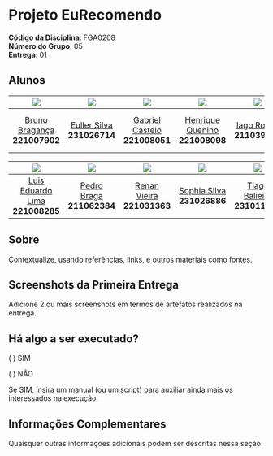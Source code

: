 # Projeto EuRecomendo

**Código da Disciplina**: FGA0208<br>
**Número do Grupo**: 05<br>
**Entrega**: 01<br>

## Alunos

| [![](https://avatars.githubusercontent.com/BrunoBReis)](https://github.com/BrunoBReis) | [![](https://avatars.githubusercontent.com/Potatoyz908)](https://github.com/Potatoyz908) | [![](https://avatars.githubusercontent.com/GabrielCastelo-31)](https://github.com/GabrielCastelo-31) | [![](https://avatars.githubusercontent.com/henriquecq)](https://github.com/henriquecq) | [![](https://avatars.githubusercontent.com/iagorrr)](https://github.com/iagorrr) | [![](https://avatars.githubusercontent.com/jevprado)](https://github.com/jevprado) |
|:-------------------------------------------------------------:|:-------------------------------------------------------------:|:-------------------------------------------------------------:|:-------------------------------------------------------------:|:-------------------------------------------------------------:|:-------------------------------------------------------------:|
| [Bruno Bragança](https://github.com/BrunoBReis)<br>**221007902** | [Euller Silva](https://github.com/Potatoyz908)<br>**231026714** | [Gabriel Castelo](https://github.com/GabrielCastelo-31)<br>**221008051** | [Henrique Quenino](https://github.com/henriquecq)<br>**221008098** | [Iago Rocha](https://github.com/iagorrr)<br>**211039484** | [José Eduardo Prado](https://github.com/jevprado)<br>**221008202** |

| [![](https://avatars.githubusercontent.com/Luidooo)](https://github.com/Luidooo) | [![](https://avatars.githubusercontent.com/Stain19)](https://github.com/Stain19) | [![](https://avatars.githubusercontent.com/R-enanVieira)](https://github.com/R-enanVieira) | [![](https://avatars.githubusercontent.com/Sophiassilva)](https://github.com/Sophiassilva) | [![](https://avatars.githubusercontent.com/TiagoBalieiro)](https://github.com/TiagoBalieiro) |
|:-------------------------------------------------------------:|:-------------------------------------------------------------:|:-------------------------------------------------------------:|:-------------------------------------------------------------:|:-------------------------------------------------------------:|
| [Luis Eduardo Lima](https://github.com/Luidooo)<br>**221008285** | [Pedro Braga](https://github.com/Stain19)<br>**211062384** | [Renan Vieira](https://github.com/R-enanVieira)<br>**221031363** | [Sophia Silva](https://github.com/Sophiassilva)<br>**231026886** | [Tiago Balieiro](https://github.com/TiagoBalieiro)<br>**231011838** |


## Sobre 
Contextualize, usando referências, links, e outros materiais como fontes.

## Screenshots da Primeira Entrega
Adicione 2 ou mais screenshots em termos de artefatos realizados na entrega.

## Há algo a ser executado?

( ) SIM

( ) NÃO

Se SIM, insira um manual (ou um script) para auxiliar ainda mais os interessados na execução.

## Informações Complementares 
Quaisquer outras informações adicionais podem ser descritas nessa seção.
